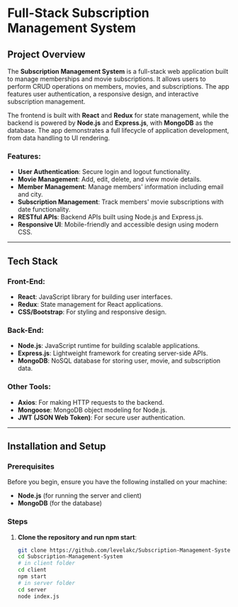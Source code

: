 # Full-Stack Subscription Management System

## Project Overview

The **Subscription Management System** is a full-stack web application built to manage memberships and movie subscriptions. It allows users to perform CRUD operations on members, movies, and subscriptions. The app features user authentication, a responsive design, and interactive subscription management.

The frontend is built with **React** and **Redux** for state management, while the backend is powered by **Node.js** and **Express.js**, with **MongoDB** as the database. The app demonstrates a full lifecycle of application development, from data handling to UI rendering.

### Features:
- **User Authentication**: Secure login and logout functionality.
- **Movie Management**: Add, edit, delete, and view movie details.
- **Member Management**: Manage members' information including email and city.
- **Subscription Management**: Track members' movie subscriptions with date functionality.
- **RESTful APIs**: Backend APIs built using Node.js and Express.js.
- **Responsive UI**: Mobile-friendly and accessible design using modern CSS.

---

## Tech Stack

### Front-End:
- **React**: JavaScript library for building user interfaces.
- **Redux**: State management for React applications.
- **CSS/Bootstrap**: For styling and responsive design.

### Back-End:
- **Node.js**: JavaScript runtime for building scalable applications.
- **Express.js**: Lightweight framework for creating server-side APIs.
- **MongoDB**: NoSQL database for storing user, movie, and subscription data.

### Other Tools:
- **Axios**: For making HTTP requests to the backend.
- **Mongoose**: MongoDB object modeling for Node.js.
- **JWT (JSON Web Token)**: For secure user authentication.

---

## Installation and Setup

### Prerequisites
Before you begin, ensure you have the following installed on your machine:

- **Node.js** (for running the server and client)
- **MongoDB** (for the database)

### Steps

1. **Clone the repository and run npm start**:
   ```bash
   git clone https://github.com/levelakc/Subscription-Management-System.git
   cd Subscription-Management-System
   # in client folder
   cd client
   npm start
   # in server folder
   cd server
   node index.js
